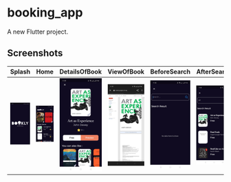 # booking_app

A new Flutter project.

## Screenshots


| Splash | Home | DetailsOfBook | ViewOfBook | BeforeSearch | AfterSearch |
|---------|---------|---------|---------|---------|---------|
|<img src="https://github.com/dinadendan/BookingApp/blob/main/screenshot/1.jpg" /> |<img src="https://github.com/dinadendan/BookingApp/blob/main/screenshot/2.jpg" /> |<img src="https://github.com/dinadendan/BookingApp/blob/main/screenshot/3.jpg" />|<img src="https://github.com/dinadendan/BookingApp/blob/main/screenshot/4.jpg" />|<img src="https://github.com/dinadendan/BookingApp/blob/main/screenshot/5.jpg" /> | <img src="https://github.com/dinadendan/BookingApp/blob/main/screenshot/6.jpg" />|